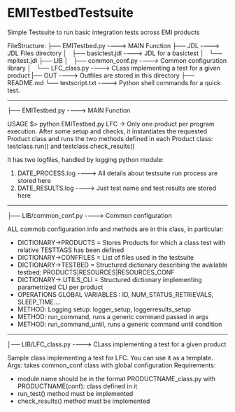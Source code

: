 EMITestbedTestsuite
===================

Simple Testsuite to run basic integration tests across EMI products

FileStructure:
├── EMITestbed.py  		----> MAIN Function
├── JDL				----> JDL Files directory
│   ├── basictest.jdl     	----> JDL for a basictest
│   └── mpitest.jdl
├── LIB
│   ├── common_conf.py		----> Common configuration library
│   └── LFC_class.py		----> CLass implementing a test for a given product
|── OUT                         ----> Outfiles are stored in this directory
├── README.md
└── testscript.txt		----> Python shell commands for a quick test.


-----------------------------------------------------------------------------------
├── EMITestbed.py               ----> MAIN Function

USAGE $> python  EMITestbed.py LFC
-> Only one product per program execution.
After some setup and checks, it instantiates the requested Product class and runs the two methods defined in each Product class: testclass.run()  and testclass.check_results()

It has two logfiles, handled by logging python module: 
1) DATE_PROCESS.log  ---->   All details about testsuite run process are stored here
2) DATE_RESULTS.log  ---->   Just test name and test results are stored here


-----------------------------------------------------------------------------------
├── LIB/common_conf.py          ----> Common configuration

ALL commob configuration info and methods are in this class, in particular:
- DICTIONARY->PRODUCTS  = Stores Products for which a class test with relative TESTTAGS has been defined
- DICTIONARY->CONFFILES = List of files used in the testsuite
- DICTIONARY->TESTBED   =  Structured dictionary describing the available testbed: PRODUCTS|RESOURCES|RESOURCES_CONF
- DICTIONARY->.UTILS_CLI = Structured dictionary implementing parametrized CLI per product
- OPERATIONS GLOBAL VARIABLES : ID, NUM_STATUS_RETRIEVALS, SLEEP_TIME....
- METHOD: Logging setup: logger_setup, loggerresults_setup
- METHOD: run_command, runs a generic command passed in args
- METHOD: run_command_until, runs a generic command until condition

-----------------------------------------------------------------------------------
│── LIB/LFC_class.py            ----> CLass implementing a test for a given product

Sample class implementing a test for LFC. You can use it as a template.
Args: takes common_conf class with global configuration 
Requirements: 
- module name should be in the format PRODUCTNAME_class.py  with PRODUCTNAME(conf): class defined in it
- run_test()      method must be implemented 
- check_results() method must be implemented
